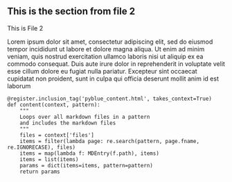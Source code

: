 ## This is the section from file 2

This is File 2

Lorem ipsum dolor sit amet, consectetur adipiscing elit, sed do eiusmod tempor incididunt ut labore et dolore magna
aliqua. Ut enim ad minim veniam, quis nostrud exercitation ullamco laboris nisi ut aliquip ex ea commodo consequat. Duis
aute irure dolor in reprehenderit in voluptate velit esse cillum dolore eu fugiat nulla pariatur. Excepteur sint
occaecat cupidatat non proident, sunt in culpa qui officia deserunt mollit anim id est laborum

    @register.inclusion_tag('pyblue_content.html', takes_context=True)
    def content(context, pattern):
        """
        Loops over all markdown files in a pattern
        and includes the markdown files
        """
        files = context['files']
        items = filter(lambda page: re.search(pattern, page.fname, re.IGNORECASE), files)
        items = map(lambda f: MDEntry(f.path), items)
        items = list(items)
        params = dict(items=items, pattern=pattern)
        return params
